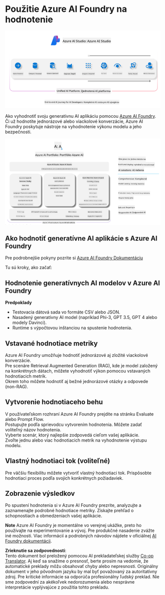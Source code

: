 <!--
CO_OP_TRANSLATOR_METADATA:
{
  "original_hash": "7b4235159486df4000e16b7b46ddfec3",
  "translation_date": "2025-05-09T15:03:27+00:00",
  "source_file": "md/01.Introduction/05/AIFoundry.md",
  "language_code": "sk"
}
-->
# **Použitie Azure AI Foundry na hodnotenie**

![aistudo](../../../../../translated_images/AIFoundry.61da8c74bccc0241ce9a4cb53a170912245871de9235043afcb796ccbc076fdc.sk.png)

Ako vyhodnotiť svoju generatívnu AI aplikáciu pomocou [Azure AI Foundry](https://ai.azure.com?WT.mc_id=aiml-138114-kinfeylo). Či už hodnotíte jednorázové alebo viackolové konverzácie, Azure AI Foundry poskytuje nástroje na vyhodnotenie výkonu modelu a jeho bezpečnosti.

![aistudo](../../../../../translated_images/AIPortfolio.5aaa2b25e9157624a4542fe041d66a96a1c1ec6007e4e5aadd926c6ec8ce18b3.sk.png)

## Ako hodnotiť generatívne AI aplikácie s Azure AI Foundry
Pre podrobnejšie pokyny pozrite si [Azure AI Foundry Dokumentáciu](https://learn.microsoft.com/azure/ai-studio/how-to/evaluate-generative-ai-app?WT.mc_id=aiml-138114-kinfeylo)

Tu sú kroky, ako začať:

## Hodnotenie generatívnych AI modelov v Azure AI Foundry

**Predpoklady**

- Testovacia dátová sada vo formáte CSV alebo JSON.
- Nasadený generatívny AI model (napríklad Phi-3, GPT 3.5, GPT 4 alebo modely Davinci).
- Runtime s výpočtovou inštanciou na spustenie hodnotenia.

## Vstavané hodnotiace metriky

Azure AI Foundry umožňuje hodnotiť jednorázové aj zložité viackolové konverzácie.  
Pre scenáre Retrieval Augmented Generation (RAG), kde je model založený na konkrétnych dátach, môžete vyhodnotiť výkon pomocou vstavaných hodnotiacich metrík.  
Okrem toho môžete hodnotiť aj bežné jednorázové otázky a odpovede (non-RAG).

## Vytvorenie hodnotiaceho behu

V používateľskom rozhraní Azure AI Foundry prejdite na stránku Evaluate alebo Prompt Flow.  
Postupujte podľa sprievodcu vytvorením hodnotenia. Môžete zadať voliteľný názov hodnotenia.  
Vyberte scenár, ktorý najlepšie zodpovedá cieľom vašej aplikácie.  
Zvoľte jednu alebo viac hodnotiacich metrík na vyhodnotenie výstupu modelu.

## Vlastný hodnotiaci tok (voliteľné)

Pre väčšiu flexibilitu môžete vytvoriť vlastný hodnotiaci tok. Prispôsobte hodnotiaci proces podľa svojich konkrétnych požiadaviek.

## Zobrazenie výsledkov

Po spustení hodnotenia si v Azure AI Foundry prezrite, analyzujte a zaznamenajte podrobné hodnotiace metriky. Získajte prehľad o schopnostiach a obmedzeniach vašej aplikácie.

**Note** Azure AI Foundry je momentálne vo verejnej ukážke, preto ho používajte na experimentovanie a vývoj. Pre produkčné nasadenie zvážte iné možnosti. Viac informácií a podrobných návodov nájdete v oficiálnej [AI Foundry dokumentácii](https://learn.microsoft.com/azure/ai-studio/?WT.mc_id=aiml-138114-kinfeylo).

**Zrieknutie sa zodpovednosti**:  
Tento dokument bol preložený pomocou AI prekladateľskej služby [Co-op Translator](https://github.com/Azure/co-op-translator). Aj keď sa snažíme o presnosť, berte prosím na vedomie, že automatické preklady môžu obsahovať chyby alebo nepresnosti. Originálny dokument v jeho pôvodnom jazyku by mal byť považovaný za autoritatívny zdroj. Pre kritické informácie sa odporúča profesionálny ľudský preklad. Nie sme zodpovední za akékoľvek nedorozumenia alebo nesprávne interpretácie vyplývajúce z použitia tohto prekladu.